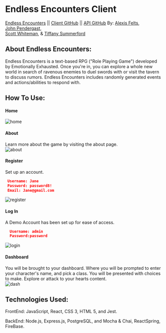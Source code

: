 # Endless Encounters Client  
[Endless Encounters](https://endless-encounters-chi.vercel.app/ "Endless Encounters") ||
[Client GitHub](https://github.com/EndlessEncounters/client "Client GitHub") ||
[API GitHub](https://github.com/EndlessEncounters/server "API Github")
By: [Alexis Felts](https://github.com/Nvlt "Alexis Felts"),  
[John Pendergast](https://github.com/Jpending "John Pendergast"),  
[Scott Whiteman](https://github.com/scottWhiteman "Scott Whiteman"), &
[Tiffany Summerford](https://github.com/breakfastatiffs "Tiffany Summerford")  

## About Endless Encounters:  
Endless Encounters is a text-based RPG ("Role Playing Game") developed by Emotionally Exhausted. Once you're in, you can explore a whole new world in search of ravenous enemies to duel swords with or visit the tavern to discuss rumors. Endless Encounters includes randomly generated events and actions/abilities to respond with.  

## How To Use:

#### Home
 ![home](/screenshots/home.JPG)

#### About
 Learn more about the game by visiting the about page.  
 ![about](/screenshots/about.JPG)

#### Register
 Set up an account.
 ```json
  Username: Jane
  Password: password8!
  Email: Jane@gmail.com
 ```
 ![register](/screenshots/reg.JPG)

#### Log In
  A Demo Account has been set up for ease of access.
  ```json
    Username: admin
    Password:password
  ```
  ![login](/screenshots/login.JPG)

#### Dashboard
 You will be brought to your dashboard. Where you will be prompted to enter your character's name, and pick a class. You will be presented with choices to make. Explore or attack to your hearts content.  
  ![dash](/screenshots/dash.JPG)

## Technologies Used:  
FrontEnd: JavaScript, React, CSS 3, HTML 5, and Jest.  

BackEnd: Node.js, Express.js, PostgreSQL, and Mocha & Chai, ReactSpring, FireBase.
